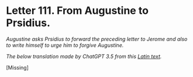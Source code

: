 <h1>Letter 111. From Augustine to Prsidius.</h1>

<p><i>Augustine asks Prsidius to forward the preceding letter to Jerome and also to write himself to urge him to forgive Augustine.

The below translation made by ChatGPT 3.5 from this <a href='https://catholiclibrary.org/library/view?docId=Fathers-OR/PL.022.html;chunk.id=00000293'>Latin text</a>.</i></p>

[Missing]